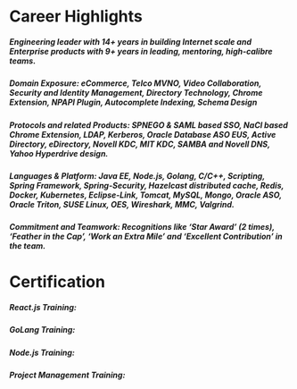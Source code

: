 # Career Highlights
##### Engineering leader with 14+ years in building Internet scale and Enterprise products with 9+ years in leading, mentoring, high-calibre teams.
##### Domain Exposure: eCommerce, Telco MVNO, Video Collaboration, Security and Identity Management, Directory Technology, Chrome Extension, NPAPI Plugin, Autocomplete Indexing, Schema Design
##### Protocols and related Products: SPNEGO & SAML based SSO, NaCl based Chrome Extension, LDAP, Kerberos, Oracle Database ASO EUS, Active Directory, eDirectory, Novell KDC, MIT KDC, SAMBA and Novell DNS, Yahoo Hyperdrive design.
##### Languages & Platform: Java EE, Node.js, Golang, C/C++, Scripting, Spring Framework, Spring-Security, Hazelcast distributed cache, Redis, Docker, Kubernetes, Eclipse-Link, Tomcat, MySQL, Mongo, Oracle ASO, Oracle Triton, SUSE Linux, OES, Wireshark, MMC, Valgrind.
##### Commitment and Teamwork: Recognitions like ‘Star Award’ (2 times), ‘Feather in the Cap’, ‘Work an Extra Mile’ and ‘Excellent Contribution’ in the team. 

# Certification
##### React.js Training: 
##### GoLang Training:
##### Node.js Training: 
##### Project Management Training: 
